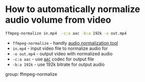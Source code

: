 # How to automatically normalize audio volume from video

```bash
ffmpeg-normalize in.mp4  -c:a aac -b:a 192k -o out.mp4
```

- `ffmpeg-normalize` - handly [audio normalization tool](/ffmpeg/how-to-install-ffmpeg-normalize-on-ubuntu-ubuntuversion)
- `in.mp4` - input video file to normalize audio for
- `-o out.mp4` - output video with normalized audio
- `-c:a aac` - use [`AAC`](/ffmpeg/how-to-set-audio-quality-for-aac) codec for output file
- `-b:a 192k` - use 192k bitrate for output audio

group: ffmpeg-normalize


